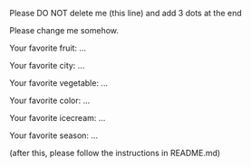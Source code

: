 Please DO NOT delete me (this line) and add 3 dots at the end

Please change me somehow.



Your favorite fruit: ...

Your favorite city: ...

Your favorite vegetable: ...

Your favorite color: ...

Your favorite icecream: ...

Your favorite season: ...


(after this, please follow the instructions in README.md)


